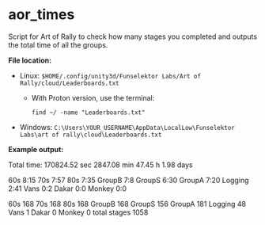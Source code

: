 # aor_times

Script for Art of Rally to check how many stages you completed and outputs the total time of all the groups.

**File location:**
- Linux: `$HOME/.config/unity3d/Funselektor Labs/Art of Rally/cloud/Leaderboards.txt`
  - With Proton version, use the terminal:
    ```
    find ~/ -name "Leaderboards.txt"
    ```

- Windows: `C:\Users\YOUR_USERNAME\AppData\LocalLow\Funselektor Labs\art of rally\cloud\Leaderboards.txt`

**Example output:**

Total time:
170824.52 sec
2847.08 min
47.45 h
1.98 days

60s	 8:15
70s	 7:57
80s	 7:35
GroupB	 7:8
GroupS	 6:30
GroupA	 7:20
Logging	 2:41
Vans	 0:2
Dakar	 0:0
Monkey	 0:0

60s	 168
70s	 168
80s	 168
GroupB	 168
GroupS	 156
GroupA	 181
Logging	 48
Vans	 1
Dakar	 0
Monkey	 0
total stages 1058
